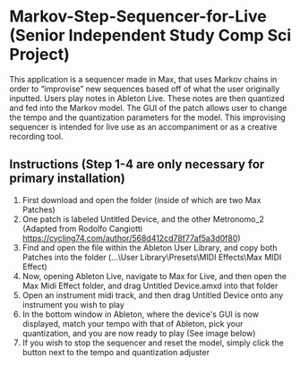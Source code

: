# Markov-Step-Sequencer-for-Live (Senior Independent Study Comp Sci Project)
This application is a sequencer made in Max, that uses Markov chains in order to “improvise” new sequences based off of what the user originally inputted. Users play notes in Ableton Live. These notes are then quantized and fed into the Markov model.
The GUI of the patch allows user to change the tempo and the quantization parameters for the model. This improvising sequencer is intended for live use as an accompaniment or as a creative recording tool.

## Instructions (Step 1-4 are only necessary for primary installation)
1. First download and open the folder (inside of which are two Max Patches)
2. One patch is labeled Untitled Device, and the other Metronomo_2 (Adapted from Rodolfo Cangiotti https://cycling74.com/author/568d412cd78f77af5a3d0f80)
3. Find and open the file within the Ableton User Library, and copy both Patches into the folder (...\User Library\Presets\MIDI Effects\Max MIDI Effect)
4. Now, opening Ableton Live, navigate to Max for Live, and then open the Max Midi Effect folder, and drag Untitled Device.amxd into that folder
5. Open an instrument midi track, and then drag Untitled Device onto any instrument you wish to play
6. In the bottom window in Ableton, where the device's GUI is now displayed, match your tempo with that of Ableton, pick your quantization, and you are now ready to play (See image below)
7. If you wish to stop the sequencer and reset the model, simply click the button next to the tempo and quantization adjuster
